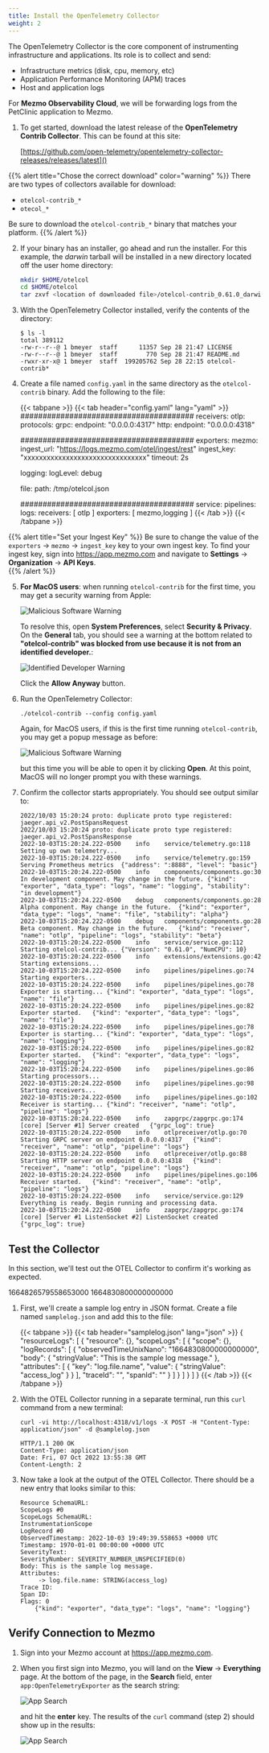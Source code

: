 ```yaml
---
title: Install the OpenTelemetry Collector
weight: 2
---
```


The OpenTelemetry Collector is the core component of instrumenting infrastructure and applications.  Its role is to collect and send:

* Infrastructure metrics (disk, cpu, memory, etc)
* Application Performance Monitoring (APM) traces
* Host and application logs

For **Mezmo Observability Cloud**, we will be forwarding logs from the PetClinic application to Mezmo.

1. To get started, download the latest release of the **OpenTelemetry Contrib Collector**.  This can be found at this site:

    [https://github.com/open-telemetry/opentelemetry-collector-releases/releases/latest]()

{{% alert title="Chose the correct download" color="warning" %}}
There are two types of collectors available for download:
* `otelcol-contrib_*`
* `otecol_*`

Be sure to download the `otelcol-contrib_*` binary that matches your platform.
{{% /alert %}}

2. If your binary has an installer, go ahead and run the installer.  For this example, the *darwin* tarball will be installed in a new directory located off the user home directory:
    
    ```sh
   mkdir $HOME/otelcol
   cd $HOME/otelcol
   tar zxvf <location of downloaded file>/otelcol-contrib_0.61.0_darwin_arm64.tar.gz
    ```

3. With the OpenTelemetry Collector installed, verify the contents of the directory:

    ```shell
    $ ls -l
    total 389112
    -rw-r--r--@ 1 bmeyer  staff      11357 Sep 28 21:47 LICENSE
    -rw-r--r--@ 1 bmeyer  staff        770 Sep 28 21:47 README.md
    -rwxr-xr-x@ 1 bmeyer  staff  199205762 Sep 28 22:15 otelcol-contrib*
    ```

4. Create a file named `config.yaml` in the same directory as the `otelcol-contrib` binary.  Add the following to the file:

    {{< tabpane >}}
    {{< tab header="config.yaml" lang="yaml" >}}
    #######################################
    receivers:
      otlp:
        protocols:
          grpc:
            endpoint: "0.0.0.0:4317"
          http:
            endpoint: "0.0.0.0:4318"
    
    #######################################
    exporters:
      mezmo:
        ingest_url: "https://logs.mezmo.com/otel/ingest/rest"
        ingest_key: "xxxxxxxxxxxxxxxxxxxxxxxxxxxxxxxx"
        timeout: 2s
    
      logging:
        logLevel: debug
    
      file:
        path: /tmp/otelcol.json
    
    #######################################
    service:
      pipelines:
        logs:
          receivers: [ otlp ]
          exporters: [ mezmo,logging ]
    {{< /tab >}}
    {{< /tabpane >}}
   
{{% alert title="Set your Ingest Key" %}}
Be sure to change the value of the `exporters` &rarr; `mezmo` &rarr; `ingest_key` key to your own ingest key.  To find your ingest key,
sign into https://app.mezmo.com and navigate to **Settings** &rarr; **Organization** &rarr; **API Keys**.  
{{% /alert %}}

5. **For MacOS users**: when running `otelcol-contrib` for the first time, you may get a security warning from Apple:

    ![Malicious Software Warning](../../images/macos-otel-security1.png)

    To resolve this, open **System Preferences**, select **Security & Privacy**.  On the **General** tab, you should see a warning at the bottom related to **"otelcol-contrib" was blocked from use because it is not from an identified developer.**:

   ![Identified Developer Warning](../../images/macos-otel-security2.png)

    Click the **Allow Anyway** button.

6. Run the OpenTelemetry Collector:

    ```shell
    ./otelcol-contrib --config config.yaml
    ```
   
    Again, for MacOS users, if this is the first time running `otelcol-contrib`, you may get a popup message as before:

   ![Malicious Software Warning](../../images/macos-otel-security3.png)

    but this time you will be able to open it by clicking **Open**.  At this point, MacOS will no longer prompt you with these warnings.

7. Confirm the collector starts appropriately.  You should see output similar to:

    ```
    2022/10/03 15:20:24 proto: duplicate proto type registered: jaeger.api_v2.PostSpansRequest
    2022/10/03 15:20:24 proto: duplicate proto type registered: jaeger.api_v2.PostSpansResponse
    2022-10-03T15:20:24.222-0500	info	service/telemetry.go:118	Setting up own telemetry...
    2022-10-03T15:20:24.222-0500	info	service/telemetry.go:159	Serving Prometheus metrics	{"address": ":8888", "level": "basic"}
    2022-10-03T15:20:24.222-0500	info	components/components.go:30	In development component. May change in the future.	{"kind": "exporter", "data_type": "logs", "name": "logging", "stability": "in development"}
    2022-10-03T15:20:24.222-0500	debug	components/components.go:28	Alpha component. May change in the future.	{"kind": "exporter", "data_type": "logs", "name": "file", "stability": "alpha"}
    2022-10-03T15:20:24.222-0500	debug	components/components.go:28	Beta component. May change in the future.	{"kind": "receiver", "name": "otlp", "pipeline": "logs", "stability": "beta"}
    2022-10-03T15:20:24.222-0500	info	service/service.go:112	Starting otelcol-contrib...	{"Version": "0.61.0", "NumCPU": 10}
    2022-10-03T15:20:24.222-0500	info	extensions/extensions.go:42	Starting extensions...
    2022-10-03T15:20:24.222-0500	info	pipelines/pipelines.go:74	Starting exporters...
    2022-10-03T15:20:24.222-0500	info	pipelines/pipelines.go:78	Exporter is starting...	{"kind": "exporter", "data_type": "logs", "name": "file"}
    2022-10-03T15:20:24.222-0500	info	pipelines/pipelines.go:82	Exporter started.	{"kind": "exporter", "data_type": "logs", "name": "file"}
    2022-10-03T15:20:24.222-0500	info	pipelines/pipelines.go:78	Exporter is starting...	{"kind": "exporter", "data_type": "logs", "name": "logging"}
    2022-10-03T15:20:24.222-0500	info	pipelines/pipelines.go:82	Exporter started.	{"kind": "exporter", "data_type": "logs", "name": "logging"}
    2022-10-03T15:20:24.222-0500	info	pipelines/pipelines.go:86	Starting processors...
    2022-10-03T15:20:24.222-0500	info	pipelines/pipelines.go:98	Starting receivers...
    2022-10-03T15:20:24.222-0500	info	pipelines/pipelines.go:102	Receiver is starting...	{"kind": "receiver", "name": "otlp", "pipeline": "logs"}
    2022-10-03T15:20:24.222-0500	info	zapgrpc/zapgrpc.go:174	[core] [Server #1] Server created	{"grpc_log": true}
    2022-10-03T15:20:24.222-0500	info	otlpreceiver/otlp.go:70	Starting GRPC server on endpoint 0.0.0.0:4317	{"kind": "receiver", "name": "otlp", "pipeline": "logs"}
    2022-10-03T15:20:24.222-0500	info	otlpreceiver/otlp.go:88	Starting HTTP server on endpoint 0.0.0.0:4318	{"kind": "receiver", "name": "otlp", "pipeline": "logs"}
    2022-10-03T15:20:24.222-0500	info	pipelines/pipelines.go:106	Receiver started.	{"kind": "receiver", "name": "otlp", "pipeline": "logs"}
    2022-10-03T15:20:24.222-0500	info	service/service.go:129	Everything is ready. Begin running and processing data.
    2022-10-03T15:20:24.222-0500	info	zapgrpc/zapgrpc.go:174	[core] [Server #1 ListenSocket #2] ListenSocket created	{"grpc_log": true}
    ```

## Test the Collector

In this section, we'll test out the OTEL Collector to confirm it's working as expected.

1664826579558653000
1664830800000000000

1. First, we'll create a sample log entry in JSON format. Create a file named `samplelog.json` and add this to the file:

    {{< tabpane >}}
    {{< tab header="samplelog.json" lang="json" >}}
    {
        "resourceLogs": [
            {
                "resource": {},
                "scopeLogs": [
                    {
                        "scope": {},
                        "logRecords": [
                            {
                                "observedTimeUnixNano": "1664830800000000000",
                                "body": {
                                    "stringValue": "This is the sample log message."
                                },
                                "attributes": [
                                    {
                                        "key": "log.file.name",
                                        "value": {
                                            "stringValue": "access_log"
                                        }
                                    }
                                ],
                                "traceId": "",
                                "spanId": ""
                            }
                        ]
                    }
                ]
            }
        ]
    }
    {{< /tab >}}
    {{< /tabpane >}}

2. With the OTEL Collector running in a separate terminal, run this `curl` command from a new terminal:

    ```shell
    curl -vi http://localhost:4318/v1/logs -X POST -H "Content-Type: application/json" -d @samplelog.json
    ```
    ```shell
    HTTP/1.1 200 OK
    Content-Type: application/json
    Date: Fri, 07 Oct 2022 13:55:38 GMT
    Content-Length: 2
    ```

3. Now take a look at the output of the OTEL Collector.  There should be a new entry that looks similar to this:

    ```shell
    Resource SchemaURL:
    ScopeLogs #0
    ScopeLogs SchemaURL:
    InstrumentationScope
    LogRecord #0
    ObservedTimestamp: 2022-10-03 19:49:39.558653 +0000 UTC
    Timestamp: 1970-01-01 00:00:00 +0000 UTC
    SeverityText:
    SeverityNumber: SEVERITY_NUMBER_UNSPECIFIED(0)
    Body: This is the sample log message.
    Attributes:
         -> log.file.name: STRING(access_log)
    Trace ID:
    Span ID:
    Flags: 0
        {"kind": "exporter", "data_type": "logs", "name": "logging"}
    ```

## Verify Connection to Mezmo

1. Sign into your Mezmo account at https://app.mezmo.com.
2. When you first sign into Mezmo, you will land on the **View** &rarr; **Everything** page.  At the bottom of the page, in the **Search** field, enter `app:OpenTelemetryExporter` as the search string:

   ![App Search](../../images/search-otel.png)

    and hit the **enter** key.  The results of the `curl` command (step 2) should show up in the results:

   ![App Search](../../images/search-otel-results.png)

